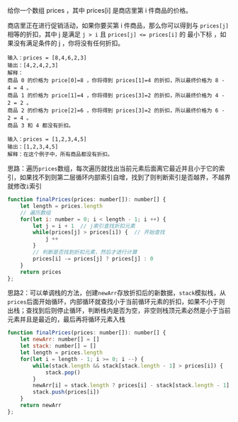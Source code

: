 给你一个数组 prices ，其中 prices[i] 是商店里第 i 件商品的价格。

商店里正在进行促销活动，如果你要买第 i 件商品，那么你可以得到与 `prices[j]` 相等的折扣，其中 j 是满足 `j > i` 且 `prices[j] <= prices[i]` 的 最小下标 ，如果没有满足条件的 j ，你将没有任何折扣。

```
输入：prices = [8,4,6,2,3]
输出：[4,2,4,2,3]
解释：
商品 0 的价格为 price[0]=8 ，你将得到 prices[1]=4 的折扣，所以最终价格为 8 - 4 = 4 。
商品 1 的价格为 price[1]=4 ，你将得到 prices[3]=2 的折扣，所以最终价格为 4 - 2 = 2 。
商品 2 的价格为 price[2]=6 ，你将得到 prices[3]=2 的折扣，所以最终价格为 6 - 2 = 4 。
商品 3 和 4 都没有折扣。

输入：prices = [1,2,3,4,5]
输出：[1,2,3,4,5]
解释：在这个例子中，所有商品都没有折扣。
```

思路：遍历`prices`数组，每次遍历就找出当前元素后面离它最近并且小于它的索引，如果找不到则第二层循环内部索引自增，找到了则判断索引是否越界，不越界就修改`i`索引

```js
function finalPrices(prices: number[]): number[] {
    let length = prices.length
    // 遍历数组
    for(let i: number = 0; i < length - 1; i ++) {
        let j = i + 1  // j索引查找折扣元素
        while(prices[j] > prices[i]) {  // 开始查找
            j ++
        }
      	// 判断是否找到折扣元素，然后才进行计算
        prices[i] -= prices[j] ? prices[j] : 0
    }
    return prices
};
```

思路2：可以单调栈的方法，创建`newArr`存放折扣后的新数据，`stack`模拟栈，从`prices`后面开始循环，内部循环就查找小于当前循环元素的折扣，如果不小于则出栈；查找到后则停止循环，判断栈内是否为空，非空则栈顶元素必然是小于当前元素并且是最近的，最后再将循环元素入栈

```js
function finalPrices(prices: number[]): number[] {
    let newArr: number[] = []
    let stack: number[] = []
    let length = prices.length
    for(let i = length - 1; i >= 0; i --) {
        while(stack.length && stack[stack.length - 1] > prices[i]) {
            stack.pop()
        }
        newArr[i] = stack.length ? prices[i] - stack[stack.length - 1] : prices[i]
        stack.push(prices[i])
    }
    return newArr
};
```

